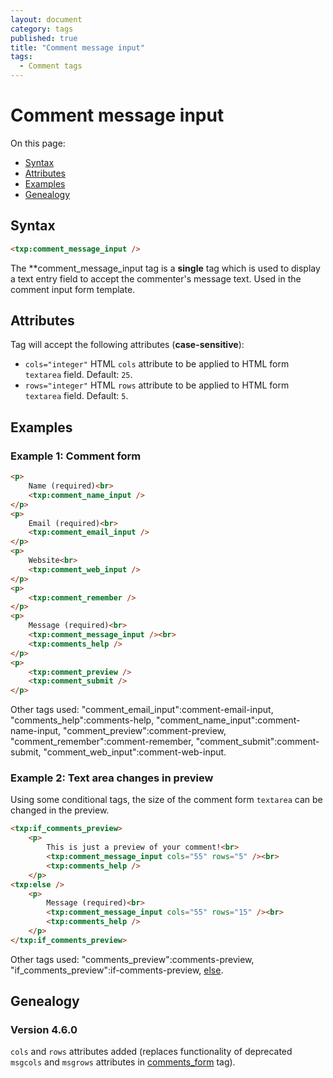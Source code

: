 ```yaml
---
layout: document
category: tags
published: true
title: "Comment message input"
tags:
  - Comment tags
---
```


# Comment message input

On this page:

* [Syntax](#user-content-syntax)
* [Attributes](#user-content-attributes)
* [Examples](#user-content-examples)
* [Genealogy](#user-content-genealogy)

## Syntax

```html
<txp:comment_message_input />
```

The **comment_message_input tag is a __single__ tag which is used to display a text entry field to accept the commenter's message text. Used in the comment input form template.

## Attributes

Tag will accept the following attributes (**case-sensitive**):

* `cols="integer"`
HTML `cols` attribute to be applied to HTML form `textarea` field.
Default: `25`.
* `rows="integer"`
HTML `rows` attribute to be applied to HTML form `textarea` field.
Default: `5`.

## Examples

### Example 1: Comment form

```html
<p>
    Name (required)<br>
    <txp:comment_name_input />
</p>
<p>
    Email (required)<br>
    <txp:comment_email_input />
</p>
<p>
    Website<br>
    <txp:comment_web_input />
</p>
<p>
    <txp:comment_remember />
</p>
<p>
    Message (required)<br>
    <txp:comment_message_input /><br>
    <txp:comments_help />
</p>
<p>
    <txp:comment_preview />
    <txp:comment_submit />
</p>
```

Other tags used: "comment_email_input":comment-email-input, "comments_help":comments-help, "comment_name_input":comment-name-input, "comment_preview":comment-preview, "comment_remember":comment-remember, "comment_submit":comment-submit, "comment_web_input":comment-web-input.

### Example 2: Text area changes in preview

Using some conditional tags, the size of the comment form `textarea` can be changed in the preview.

```html
<txp:if_comments_preview>
    <p>
        This is just a preview of your comment!<br>
        <txp:comment_message_input cols="55" rows="5" /><br>
        <txp:comments_help />
    </p>
<txp:else />
    <p>
        Message (required)<br>
        <txp:comment_message_input cols="55" rows="15" /><br>
        <txp:comments_help />
    </p>
</txp:if_comments_preview>
```

Other tags used: "comments_preview":comments-preview, "if_comments_preview":if-comments-preview, [else](else).

## Genealogy

### Version 4.6.0

`cols` and `rows` attributes added (replaces functionality of deprecated `msgcols` and `msgrows` attributes in [comments_form](comments-form) tag).
